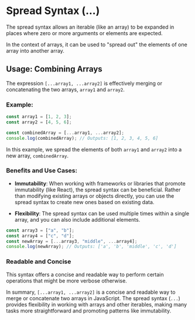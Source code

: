 # Spread Syntax (...)

The spread syntax allows an iterable (like an array) to be expanded in places where zero or more arguments or elements are expected.

In the context of arrays, it can be used to "spread out" the elements of one array into another array.

## Usage: Combining Arrays

The expression `[...array1, ...array2]` is effectively merging or concatenating the two arrays, `array1` and `array2`.

### Example:

```js
const array1 = [1, 2, 3];
const array2 = [4, 5, 6];

const combinedArray = [...array1, ...array2];
console.log(combinedArray); // Outputs: [1, 2, 3, 4, 5, 6]
```

In this example, we spread the elements of both `array1` and `array2` into a new array, `combinedArray`.

### Benefits and Use Cases:

- **Immutability**: When working with frameworks or libraries that promote immutability (like React), the spread syntax can be beneficial. Rather than modifying existing arrays or objects directly, you can use the spread syntax to create new ones based on existing data.

- **Flexibility**: The spread syntax can be used multiple times within a single array, and you can also include additional elements.

```javascript
const array3 = ["a", "b"];
const array4 = ["c", "d"];
const newArray = [...array3, "middle", ...array4];
console.log(newArray); // Outputs: ['a', 'b', 'middle', 'c', 'd']
```

### Readable and Concise

This syntax offers a concise and readable way to perform certain operations that might be more verbose otherwise.

In summary, `[...array1, ...array2]` is a concise and readable way to merge or concatenate two arrays in JavaScript. The spread syntax (`...`) provides flexibility in working with arrays and other iterables, making many tasks more straightforward and promoting patterns like immutability.
